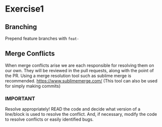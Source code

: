 # Exercise1

## Branching
Prepend feature branches with `feat-`

## Merge Conflicts
When merge conflicts arise we are each responsible for resolving them on our own. They will be reviewed in the pull requests, along with the point of the PR.
Using a merge resolution tool such as sublime merge is recommended.
https://www.sublimemerge.com/
(This tool can also be used for simply making commits)

### IMPORTANT
Resolve appropriately! READ the code and decide what version of a line/block is used to resolve the conflict. And, if necessary, modify the code to resolve conflicts or easily identified bugs.
